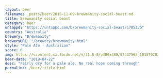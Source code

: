 ```yaml
---
layout: beer
filename: _posts/beer/2016-11-09-brewmanity-social-beast.md
title: Brewmanity social beast
category: beer
untappd: "https://untappd.com/b/brewmanity-social-beast/1785325"
country: "Australia"
brewery: "Brewmanity"
breweryURL: "/brewery/brewmanity.html"
style: "Pale Ale - Australian"
score: 6
img: https://scontent.xx.fbcdn.net/v/t1.0-0/p480x480/57437568_10157070305083745_1874257654197518336_o.jpg?_nc_cat=101&_nc_ohc=vACE41sSi2IAQlnYx2r09NKH7LKeOVM567omgQzcFnFlIj9PEAWF9W9ig&_nc_ht=scontent.xx&oh=4888a8033c9a443f5af36c0d62c52d01&oe=5E48C3DE
beer-date: "2019-04-22"
desc: "Fairly dry for a pale ale. No real hops coming through"
permalink: /beer/:title.html
---
```


